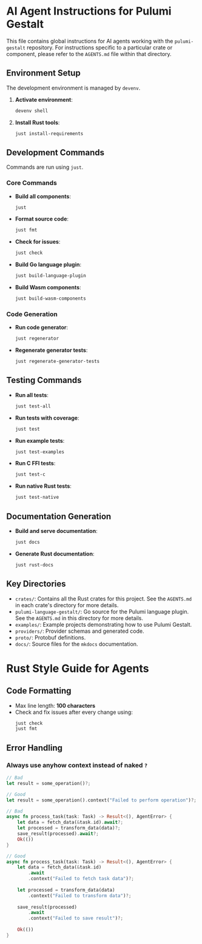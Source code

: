 # AI Agent Instructions for Pulumi Gestalt

This file contains global instructions for AI agents working with the `pulumi-gestalt` repository. For instructions specific to a particular crate or component, please refer to the `AGENTS.md` file within that directory.

## Environment Setup

The development environment is managed by `devenv`.

1.  **Activate environment**:
    ```bash
    devenv shell
    ```
2.  **Install Rust tools**:
    ```bash
    just install-requirements
    ```

## Development Commands

Commands are run using `just`.

### Core Commands

*   **Build all components**:
    ```bash
    just
    ```
*   **Format source code**:
    ```bash
    just fmt
    ```
*   **Check for issues**:
    ```bash
    just check
    ```
*   **Build Go language plugin**:
    ```bash
    just build-language-plugin
    ```
*   **Build Wasm components**:
    ```bash
    just build-wasm-components
    ```

### Code Generation

*   **Run code generator**:
    ```bash
    just regenerator
    ```
*   **Regenerate generator tests**:
    ```bash
    just regenerate-generator-tests
    ```

## Testing Commands

*   **Run all tests**:
    ```bash
    just test-all
    ```
*   **Run tests with coverage**:
    ```bash
    just test
    ```
*   **Run example tests**:
    ```bash
    just test-examples
    ```
*   **Run C FFI tests**:
    ```bash
    just test-c
    ```
*   **Run native Rust tests**:
    ```bash
    just test-native
    ```

## Documentation Generation

*   **Build and serve documentation**:
    ```bash
    just docs
    ```
*   **Generate Rust documentation**:
    ```bash
    just rust-docs
    ```

## Key Directories

*   `crates/`: Contains all the Rust crates for this project. See the `AGENTS.md` in each crate's directory for more details.
*   `pulumi-language-gestalt/`: Go source for the Pulumi language plugin. See the `AGENTS.md` in this directory for more details.
*   `examples/`: Example projects demonstrating how to use Pulumi Gestalt.
*   `providers/`: Provider schemas and generated code.
*   `proto/`: Protobuf definitions.
*   `docs/`: Source files for the `mkdocs` documentation.

# Rust Style Guide for Agents

## Code Formatting
- Max line length: **100 characters**
- Check and fix issues after every change using:
  ```bash
  just check
  just fmt
  ```

## Error Handling

### Always use anyhow context instead of naked `?`

```rust
// Bad
let result = some_operation()?;

// Good
let result = some_operation().context("Failed to perform operation")?;
```

```rust
// Bad
async fn process_task(task: Task) -> Result<(), AgentError> {
    let data = fetch_data(&task.id).await?;
    let processed = transform_data(data)?;
    save_result(processed).await?;
    Ok(())
}

// Good
async fn process_task(task: Task) -> Result<(), AgentError> {
    let data = fetch_data(&task.id)
        .await
        .context("Failed to fetch task data")?;
    
    let processed = transform_data(data)
        .context("Failed to transform data")?;
    
    save_result(processed)
        .await
        .context("Failed to save result")?;
    
    Ok(())
}
```
